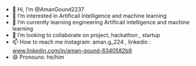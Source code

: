 - 👋 Hi, I’m @AmanGound2237
- 👀 I’m interested in Artificail intelligence and machine learning 
- 🌱 I’m currently learning engineering Artificail intelligence and machine learning 
- 💞️ I’m looking to collaborate on project, hackathon , startup 
- 📫 How to reach me instagram: aman.g_224 , linkedin : www.linkedin.com/in/aman-gound-6340582b9 
- 😄 Pronouns: he/him 
<!---
AmanGound2237/AmanGound2237 is a ✨ special ✨ repository because its `README.md` (this file) appears on your GitHub profile.
You can click the Preview link to take a look at your changes.
--->

